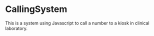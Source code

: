 CallingSystem
=============

This is a system using Javascript to call a number to a kiosk in clinical laboratory. 
